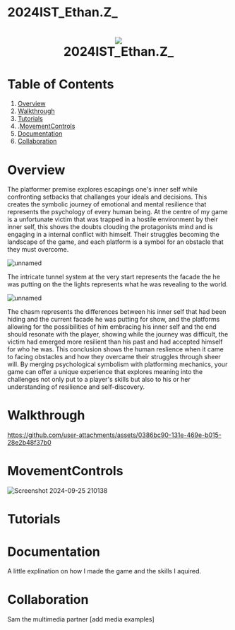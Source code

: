 # 2024IST_Ethan.Z_
<h1 align="center">
 <img src="https://user-images.githubusercontent.com/45159366/97361059-45151700-185c-11eb-9d12-dae51c79eb8a.png">
  <br />
2024IST_Ethan.Z_
</h1>

# Table of Contents

1. [Overview](https://github.com/TempeHS/2024IST_Ethan.Z_?tab=readme-ov-file#overview)
2. [Walkthrough](https://github.com/TempeHS/2024IST_Ethan.Z_?tab=readme-ov-file#walkthrough)
3. [Tutorials](https://github.com/TempeHS/2024IST_Ethan.Z_?tab=readme-ov-file#tutorials)
4. .[MovementControls](https://github.com/TempeHS/2024IST_Ethan.Z_?tab=readme-ov-file#MovementControls)
5. [Documentation](https://github.com/TempeHS/2024IST_Ethan.Z_?tab=readme-ov-file#documentation)
6. [Collaboration](https://github.com/TempeHS/2024IST_Ethan.Z_?tab=readme-ov-file#collaboration)

# Overview

The platformer premise explores escapings one's inner self while confronting setbacks that challanges your ideals and decisions. This creates the symbolic journey of emotional and mental resilience that represents the psychology of every human being. At the centre of my game is a unfortunate victim that was trapped in a hostile environment by their inner self, this shows the doubts clouding the protagonists mind and is engaging in a internal conflict with himself. Their struggles becoming the landscape of the game, and each platform is a symbol for an obstacle that they must overcome. 

![unnamed](https://github.com/user-attachments/assets/9bd9c86f-2641-48ca-b08d-91ce1b7556a5) 

The intricate tunnel system at the very start represents the facade the he was putting on the the lights represents what he was revealing to the world. 

![unnamed](https://github.com/user-attachments/assets/ddb6fb19-b2d6-4031-a386-b7addb5875ff)

The chasm represents the differences between his inner self that had been hiding and the current facade he was putting for show, and the platforms allowing for the possibilities of him embracing his inner self and the end should resonate with the player, showing while the journey was difficult, the victim had emerged more resilient than his past and had accepted himself for who he was. This conclusion shows the human reslience when it came to facing obstacles and how they overcame their struggles through sheer will. By merging psychological symbolism with platforming mechanics, your game can offer a unique experience that explores meaning into the challenges not only put to a player's skills but also to his or her understanding of resilience and self-discovery. 

# Walkthrough

https://github.com/user-attachments/assets/0386bc90-131e-469e-b015-28e2b48f37b0


# MovementControls
![Screenshot 2024-09-25 210138](https://github.com/user-attachments/assets/24a0649f-4619-4e28-b796-7a7f5bc62774)


#  Tutorials


# Documentation

A little explination on how I made the game and the skills I aquired.

# Collaboration

Sam the multimedia partner
[add media examples]
